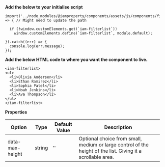 **Add the below to your initialise script**

```
import('../node_modules/@iamproperty/components/assets/js/components/filterlist/filterlist.component.min').then(module => { // Might need to update the path

  if (!window.customElements.get(`iam-filterlist`))
    window.customElements.define(`iam-filterlist`, module.default);

}).catch((err) => {
  console.log(err.message);
});
```

**Add the below HTML code to where you want the component to live.**

```
<iam-filterlist>
<ul>
  <li>Olivia Anderson</li>
  <li>Ethan Ramirez</li>
  <li>Sophia Patel</li>
  <li>Noah Jenkins</li>
  <li>Ava Thompson</li>
</ul>
</iam-filterlist>
```

**Properties**

| Option          | Type   | Default Value | Description                                                                                                 |
| --------------- | ------ | ------------- | ----------------------------------------------------------------------------------------------------------- |
| data-max-height | string | ''            | Optional choice from small, medium or large control of the height of the list. Giving it a scrollable area. |
